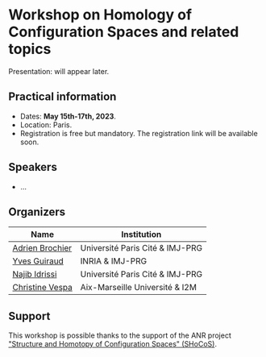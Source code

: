 # Workshop on Homology of Configuration Spaces and related topics

Presentation: will appear later.

## Practical information

* Dates: **May 15th-17th, 2023**.
* Location: Paris.
* Registration is free but mandatory. The registration link will be available soon.

## Speakers

* ...

## Organizers

| Name | Institution |
|-|-|
| [Adrien Brochier](https://abrochier.org/) | Université Paris Cité & IMJ-PRG |
| [Yves Guiraud](https://webusers.imj-prg.fr/~yves.guiraud/) | INRIA & IMJ-PRG |
| [Najib Idrissi](https://idrissi.eu) | Université Paris Cité & IMJ-PRG |
| [Christine Vespa](https://irma.math.unistra.fr/~vespa/) | Aix-Marseille Université & I2M |

## Support

This workshop is possible thanks to the support of the ANR project ["Structure and Homotopy of Configuration Spaces" (SHoCoS)](/).
